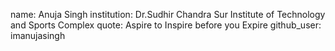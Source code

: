 name: Anuja Singh
institution: Dr.Sudhir Chandra Sur Institute of Technology and Sports Complex
quote: Aspire to Inspire before you Expire
github_user: imanujasingh